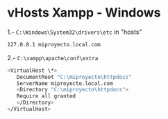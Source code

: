 # vHosts Xampp - Windows

1.- `C:\Windows\System32\drivers\etc` in "hosts"

```sh
127.0.0.1 miproyecto.local.com
```

2.- `C:\xampp\apache\conf\extra`

```sh
<VirtualHost \*>
   DocumentRoot "C:\miproyecto\httpdocs"
   ServerName miproyecto.local.com
   <Directory "C:\miproyecto\httpdocs">
   Require all granted
   </Directory>
</VirtualHost>
```
